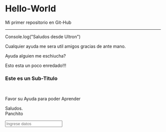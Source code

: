 <h1> Hello-World </h1>
Mi primer repositorio en Git-Hub
<hr>
Console.log("Saludos desde Ultron")
<p>Cualquier ayuda me sera util amigos gracias de ante mano.</p>
<p>Ayuda  alguien me eschiucha?</p>

<p>Esto esta un poco enredado!!!</p>

<h3>Este es un Sub-Titulo </h3>
<br>
<p>Favor su Ayuda para poder Aprender </p>

Saludos. <br>
Panchito <br>

<input type="text" placeholder="Ingrese datos">